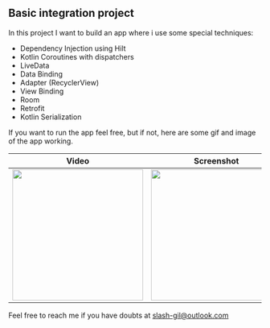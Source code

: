 ## Basic integration project

In this project I want to build an app where i use some special techniques:

- Dependency Injection using Hilt
- Kotlin Coroutines with dispatchers
- LiveData
- Data Binding
- Adapter (RecyclerView)
- View Binding
- Room
- Retrofit
- Kotlin Serialization

If you want to run the app feel free, but if not, here are some gif and image of the app working.

Video | Screenshot
--- | ---
<img src="https://github.com/user-attachments/assets/7271c69b-7923-406d-a893-b25f18f18dd5" width="260"> | <img src="https://github.com/user-attachments/assets/a3d6e3a9-9149-4e00-9829-c91bbd937bad" width="260">

Feel free to reach me if you have doubts at slash-gil@outlook.com
